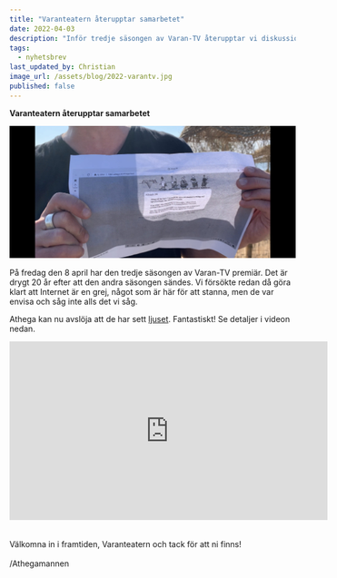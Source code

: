 ```yaml
---
title: "Varanteatern återupptar samarbetet"
date: 2022-04-03
description: "Inför tredje säsongen av Varan-TV återupptar vi diskussionerna om Internet med Varanteatern"
tags:
  - nyhetsbrev
last_updated_by: Christian
image_url: /assets/blog/2022-varantv.jpg
published: false
---
```


**Varanteatern återupptar samarbetet**

<img src="/assets/blog/2022-varantv.jpg" alt="Varanteatern och Athegamannen">

På fredag den 8 april har den tredje säsongen av Varan-TV premiär. Det är drygt
20 år efter att den andra säsongen sändes. Vi försökte redan då göra klart att
Internet är en grej, något som är här för att stanna, men de var envisa och såg
inte alls det vi såg.

Athega kan nu avslöja att de har sett [ljuset](https://1997.athega.se/).
Fantastiskt! Se detaljer i videon nedan.

<iframe width="560" height="315" src="https://www.youtube.com/embed/ClRzxzs-6GA" title="YouTube video player" frameborder="0" allow="accelerometer; autoplay; clipboard-write; encrypted-media; gyroscope; picture-in-picture" allowfullscreen></iframe>
<br>
<br>

Välkomna in i framtiden, Varanteatern och tack för att ni finns!
<br>
<br>
/Athegamannen

